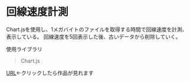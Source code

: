 # 回線速度計測

Chart.jsを使用し、1メガバイトのファイルを取得する時間で回線速度を計測、表示している。
回線速度を5回表示した後、古いデータから削除していく。

使用ライブラリ
> Chart.js

<a href = https://roa10.github.io/homepage/dist/graph.html>URL</a>←クリックしたら作品が見れます
